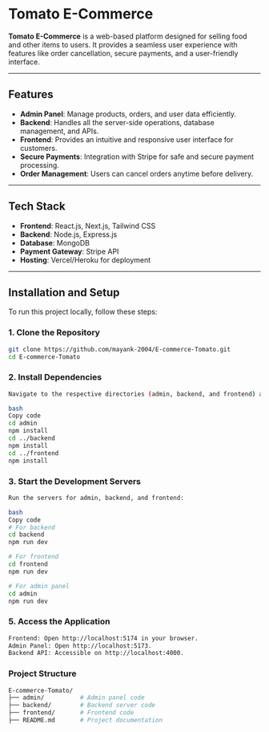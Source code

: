 # Tomato E-Commerce

**Tomato E-Commerce** is a web-based platform designed for selling food and other items to users. It provides a seamless user experience with features like order cancellation, secure payments, and a user-friendly interface.

---

## Features

- **Admin Panel**: Manage products, orders, and user data efficiently.
- **Backend**: Handles all the server-side operations, database management, and APIs.
- **Frontend**: Provides an intuitive and responsive user interface for customers.
- **Secure Payments**: Integration with Stripe for safe and secure payment processing.
- **Order Management**: Users can cancel orders anytime before delivery.

---

## Tech Stack

- **Frontend**: React.js, Next.js, Tailwind CSS
- **Backend**: Node.js, Express.js
- **Database**: MongoDB
- **Payment Gateway**: Stripe API
- **Hosting**: Vercel/Heroku for deployment

---

## Installation and Setup

To run this project locally, follow these steps:

### 1. Clone the Repository
```bash
git clone https://github.com/mayank-2004/E-commerce-Tomato.git
cd E-commerce-Tomato
```

### 2. Install Dependencies
```bash
Navigate to the respective directories (admin, backend, and frontend) and install dependencies:

bash
Copy code
cd admin
npm install
cd ../backend
npm install
cd ../frontend
npm install
```

### 3. Start the Development Servers
```bash
Run the servers for admin, backend, and frontend:

bash
Copy code
# For backend
cd backend
npm run dev

# For frontend
cd frontend
npm run dev

# For admin panel
cd admin
npm run dev
```

### 5. Access the Application
```bash
Frontend: Open http://localhost:5174 in your browser.
Admin Panel: Open http://localhost:5173.
Backend API: Accessible on http://localhost:4000.
```

### Project Structure
```bash
E-commerce-Tomato/
├── admin/          # Admin panel code
├── backend/        # Backend server code
├── frontend/       # Frontend code
├── README.md       # Project documentation
```